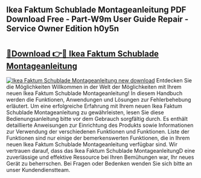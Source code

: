 ## Ikea Faktum Schublade Montageanleitung PDF Download Free - Part-W9m User Guide Repair - Service Owner Edition h0y5n

# <h2><a href="http://df8ri0i.blite.top/?on=Ikea+Faktum+Schublade+Montageanleitung">🔗Download 👉🔴 Ikea Faktum Schublade Montageanleitung</a></h2>

[![Ikea Faktum Schublade Montageanleitung new download](https://i.imgur.com/lujVjoI.png)](http://df8ri0i.blite.top/?on=Ikea+Faktum+Schublade+Montageanleitung)
Entdecken Sie die Möglichkeiten Willkommen in der Welt der Möglichkeiten mit Ihrem neuen Ikea Faktum Schublade Montageanleitung! In diesem Handbuch werden die Funktionen, Anwendungen und Lösungen zur Fehlerbehebung erläutert. Um eine erfolgreiche Erfahrung mit Ihrem neuen Ikea Faktum Schublade Montageanleitung zu gewährleisten, lesen Sie diese Bedienungsanleitung bitte vor dem Gebrauch sorgfältig durch. Es enthält detaillierte Anweisungen zur Einrichtung des Produkts sowie Informationen zur Verwendung der verschiedenen Funktionen und Funktionen. Liste der Funktionen sind nur einige der bemerkenswerten Funktionen, die in Ihrem neuen Ikea Faktum Schublade Montageanleitung verfügbar sind. Wir vertrauen darauf, dass das Ikea Faktum Schublade MontageanleitungD eine zuverlässige und effektive Ressource bei Ihren Bemühungen war, Ihr neues Gerät zu beherrschen. Bei Fragen oder Bedenken wenden Sie sich bitte an unser Kundendienstteam.
